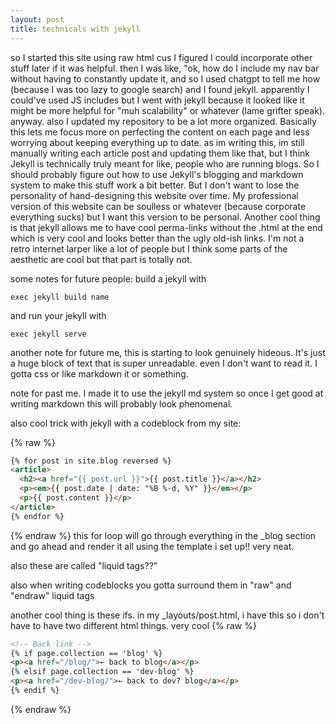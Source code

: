```yaml
---
layout: post
title: technicals with jekyll
---
```


so I started this site using raw html cus I figured I could incorporate
other stuff later if it was helpful. then I was like, "ok, how do I
include my nav bar without having to constantly update it, and so I used
chatgpt to tell me how (because I was too lazy to google search) and I
found jekyll. apparently I could've used JS includes but I went with
jekyll because it looked like it might be more helpful for "muh
scalability" or whatever (lame grifter speak). anyway. also I updated my
repository to be a lot more organized. Basically this lets me focus more
on perfecting the content on each page and less worrying about keeping
everything up to date. as im writing this, im still manually writing each
article post and updating them like that, but I think Jekyll is
technically truly meant for like, people who are running blogs. So I
should probably figure out how to use Jekyll's blogging and markdown
system to make this stuff work a bit better. But I don't want to lose the
personality of hand-designing this website over time. My professional
version of this website can be soulless or whatever (because corporate
everything sucks) but I want this version to be personal. Another cool
thing is that jekyll allows me to have cool perma-links without the .html
at the end which is very cool and looks better than the ugly old-ish
links. I'm not a retro internet larper like a lot of people but I think
some parts of the aesthetic are cool but that part is totally not.

some notes for future people: build a jekyll with

`exec jekyll build name`

and run your jekyll with

`exec jekyll serve`

another note for future me, this is starting to look genuinely hideous.
It's just a huge block of text that is super unreadable. even I don't want
to read it. I gotta css or like markdown it or something.

note for past me. I made it to use the jekyll md system so once I get good at writing markdown this will probably look phenomenal.

also cool trick with jekyll with a codeblock from my site:

{% raw %}

```html
{% for post in site.blog reversed %}
<article>
  <h2><a href="{{ post.url }}">{{ post.title }}</a></h2>
  <p><em>{{ post.date | date: "%B %-d, %Y" }}</em></p>
  <p>{{ post.content }}</p>
</article>
{% endfor %}
```

{% endraw %}
this for loop will go through everything in the \_blog section and go ahead and render it all using the template i set up!! very neat.

also these are called "liquid tags??"

also when writing codeblocks you gotta surround them in "raw" and "endraw" liquid tags

another cool thing is these ifs. in my \_layouts/post.html, i have this so i don't have to have two different html things. very cool
{% raw %}

```html
<!-- Back link -->
{% if page.collection == 'blog' %}
<p><a href="/blog/">← back to blog</a></p>
{% elsif page.collection == 'dev-blog' %}
<p><a href="/dev-blog/">← back to dev? blog</a></p>
{% endif %}
```

{% endraw %}
